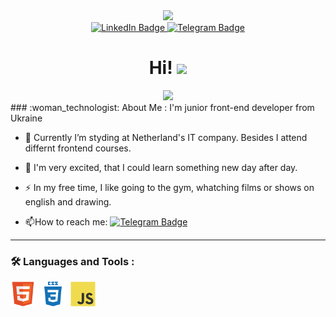 <div id="header" align="center">
  <img src="https://media.giphy.com/media/jSVxBEfdSA2GEUEAw4/giphy.gif" width="100"/>
</div>
<div id="badges" align="center">
  <a href="your-linkedin-URL">
    <img src="https://img.shields.io/badge/LinkedIn-blue?style=for-the-badge&logo=linkedin&logoColor=white" alt="LinkedIn Badge"/>
  </a>
  <a href="https://instagram.com/k_popov.a?igshid=YmMyMTA2M2Y=" target="_blank>
    <img src="https://img.shields.io/badge/Instagram-purple?style=for-the-badge&logo=instagram&logoColor=white" alt="Instagram Badge"/>
  </a>
  <a href="https://t.me/k_popov_a" target="_blank">
    <img src="https://img.shields.io/badge/Telegram-blue?style=for-the-badge&logo=telegram&logoColor=white" alt="Telegram Badge"/>
  </a>
</div>
<h1 align="center">
  Hi!
  <img src="https://media.giphy.com/media/hvRJCLFzcasrR4ia7z/giphy.gif" width="30px"/>
</h1>
<div align="center">
  <img src="https://media.giphy.com/media/RkX2zcpO79EAf82ESl/giphy.gif" />
</div>
### :woman_technologist: About Me :
I'm junior front-end  developer from Ukraine

- :telescope: Currently I’m styding at Netherland's IT company. Besides I attend differnt frontend courses.

- :seedling: I'm very excited, that I could learn something new day after day.

- :zap: In my free time, I like going to the gym, whatching films or shows on english and drawing.

- :mailbox:How to reach me: [![Telegram Badge](https://img.shields.io/badge/-k_popova-blue?style=flat&logo=Telegram&logoColor=white)](https://t.me/k_popov_a)
- ---

### :hammer_and_wrench: Languages and Tools :
<img src="https://github.com/devicons/devicon/blob/master/icons/html5/html5-original.svg" title="HTML5" alt="HTML" width="40" height="40"/>&nbsp;
<img src="https://github.com/devicons/devicon/blob/master/icons/css3/css3-plain-wordmark.svg"  title="CSS3" alt="CSS" width="40" height="40"/>&nbsp;
<img src="https://github.com/devicons/devicon/blob/master/icons/javascript/javascript-original.svg" title="JavaScript" alt="JavaScript" width="40" height="40"/>&nbsp;


